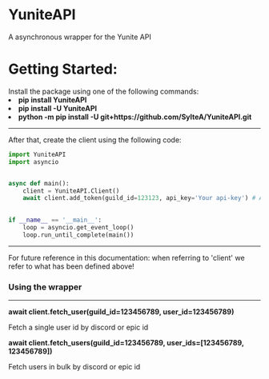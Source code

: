 <h1>YuniteAPI</h1>

A asynchronous wrapper for the Yunite API

<h1>Getting Started:</h1>
Install the package using one of the following commands:
<li> <strong> pip install YuniteAPI </strong> </li>
<li> <strong> pip install -U YuniteAPI </strong> </li>
<li> <strong> python -m pip install -U git+https://github.com/SylteA/YuniteAPI.git </strong> </li>
<hr>

After that, create the client using the following code:
```python
import YuniteAPI
import asyncio


async def main():
    client = YuniteAPI.Client()
    await client.add_token(guild_id=123123, api_key='Your api-key') # Add a api-key for that guild_id
    

if __name__ == '__main__':
    loop = asyncio.get_event_loop()
    loop.run_until_complete(main())
```
<hr>
For future reference in this documentation: when referring to 'client' we refer to what has been defined above!

<h3>Using the wrapper</h3>
<hr>
<strong>await client.fetch_user(guild_id=123456789, user_id=123456789)</strong>

Fetch a single user id by discord or epic id

<strong>await client.fetch_users(guild_id=123456789, user_ids=[123456789, 123456789])</strong>

Fetch users in bulk by discord or epic id
